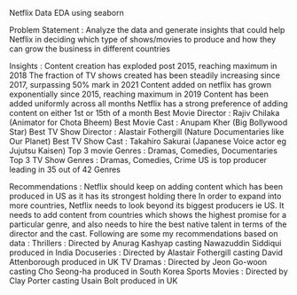 Netflix Data EDA using seaborn

Problem Statement :
Analyze the data and generate insights that could help Netflix in deciding which type of shows/movies to produce and how they can grow the business in different countries

Insights :
Content creation has exploded post 2015, reaching maximum in 2018 
The fraction of TV shows created has been steadily increasing since 2017, surpassing 50% mark in 2021 
Content added on netflix has grown exponentially since 2015, reaching maximum in 2019 
Content has been added uniformly across all months 
Netflix has a strong preference of adding content on either 1st or 15th of a month 
Best Movie Director : Rajiv Chilaka (Animator for Chota Bheem) 
Best Movie Cast : Anupam Kher (Big Bollywood Star) 
Best TV Show Director : Alastair Fothergill (Nature Documentaries like Our Planet) 
Best TV Show Cast : Takahiro Sakurai (Japanese Voice actor eg Jujutsu Kaisen) 
Top 3 movie Genres : Dramas, Comedies, Documentaries 
Top 3 TV Show Genres : Dramas, Comedies, Crime 
US is top producer leading in 35 out of 42 Genres 

Recommendations :
Netflix should keep on adding content which has been produced in US as it has its strongest holding there
In order to expand into more countries, Netflix needs to look beyond its biggest producers ie US. It needs to add content from countries which shows the highest promise for a particular genre, and also needs to hire the best native talent in terms of the director and the cast. Following are some my recommendations based on data :
Thrillers : Directed by Anurag Kashyap casting Nawazuddin Siddiqui produced in India
Docuseries : Directed by Alastair Fothergill casting David Attenborough produced in UK
TV Dramas : Directed by Jeon Go-woon casting Cho Seong-ha produced in South Korea
Sports Movies : Directed by Clay Porter casting Usain Bolt produced in UK